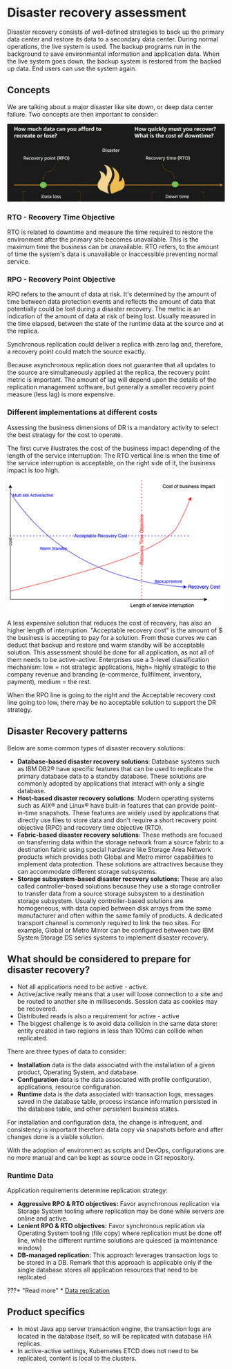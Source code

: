 # Disaster recovery assessment

Disaster recovery consists of well-defined strategies to back up the primary data center and restore its data to a secondary data center. During normal operations, the live system is used. The backup programs run in the background to save environmental information and application data. When the live system goes down, the backup system is restored from the backed up data. End users can use the system again.

## Concepts

We are talking about a major disaster like site down, or deep data center failure. Two concepts are then important to consider:

![](./images/rto-rpo.png)

### RTO - Recovery Time Objective

RTO is related to downtime and measure the time required to restore the environment after the primary site becomes unavailable.
This is the maximum time the business can be unavailable. RTO refers, to the amount of time the system's data is unavailable or inaccessible preventing normal service.

### RPO - Recovery Point Objective

RPO refers to the amount of data at risk. It's determined by the amount of time between data protection events and reflects the amount of data that potentially could be lost during a disaster recovery. The metric is an indication of the amount of data at risk of being lost. Usually measured in the time elapsed, between the state of the runtime data at the source and at the replica.

Synchronous replication could deliver a replica with zero lag and, therefore, a recovery point could match the source exactly. 

Because asynchronous replication does not guarantee that all updates to the source are simultaneously applied at the replica, the recovery point metric is important. The amount of lag will depend upon the details of the replication management software, but generally a smaller recovery point measure (less lag) is more expensive.

### Different implementations at different costs

Assessing the business dimensions of DR is a mandatory activity to select the best strategy for the cost to operate. 

The first curve illustrates the cost of the business impact depending of the length of the service interruption: The RTO vertical line is when the time of the service interruption is acceptable, on the right side of it, the business impact is too high.

![](./diagrams/RTO-cost.drawio.png)

A less expensive solution that reduces the cost of recovery, has also an higher length of interruption. "Acceptable recovery cost" is the amount of $ the business is accepting to pay for a solution. From those curves we can deduct that backup and restore and warm standby will be acceptable solution. This assessment should be done for all application, as not all of them needs to be active-active. Enterprises use a 3-level classification mechanism: low = not strategic applications, high=  highly strategic to the company revenue and branding (e-commerce, fullfilment, inventory, payment), medium = the rest.

When the RPO line is going to the right and the Acceptable recovery cost line going too low, there may be no acceptable solution to support the DR strategy.

## Disaster Recovery patterns

Below are some common types of disaster recovery solutions:

* **Database-based disaster recovery solutions**: Database systems such as IBM DB2® have specific features that can be used to replicate the primary database data to a standby database. These solutions are commonly adopted by applications that interact with only a single database.
* **Host-based disaster recovery solutions**: Modern operating systems such as AIX® and Linux® have built-in features that can provide point-in-time snapshots. These features are widely used by applications that directly use files to store data and don't require a short recovery point objective (RPO) and recovery time objective (RTO).
* **Fabric-based disaster recovery solutions**: These methods are focused on transferring data within the storage network from a source fabric to a destination fabric using special hardware like Storage Area Network products which provides both Global and Metro mirror capabilities to implement data protection. These solutions are attractives because they can accommodate different storage subsystems. 
* **Storage subsystem-based disaster recovery solutions**: These are also called controller-based solutions because they use a storage controller to transfer data from a source storage subsystem to a destination storage subsystem. Usually controller-based solutions are homogeneous, with data copied between disk arrays from the same manufacturer and often within the same family of products. A dedicated transport channel is commonly required to link the two sites. For example, Global or Metro Mirror can be configured between two IBM System Storage DS series systems to implement disaster recovery.

## What should be considered to prepare for disaster recovery?   

* Not all applications need to be active - active.
* Active/active really means that a user will loose connection to a site and be routed to another site in milliseconds. Session data as cookies may be recovered.
* Distributed reads is also a requirement for active - active 
* The biggest challenge is to avoid data collision in the same data store: entity created in two regions in less than 100ms can collide when replicated. 

There are three types of data to consider:

* **Installation** data is the data associated with the installation of a given product, Operating System, and database.
* **Configuration** data is the data associated with profile configuration, applications, resource configuration.
* **Runtime** data is the data associated with transaction logs, messages saved in the database table, 
process instance information persisted in the database table, and other persistent business states.

For installation and configuration data, the change is infrequent, and consistency is important therefore data copy via snapshots before and after changes done is a viable solution.

With the adoption of environment as scripts and DevOps, configurations are no more manual and can be kept as source code in Git repository.

### Runtime Data

Application requirements determine replication strategy:

* **Aggressive RPO & RTO objectives:** Favor asynchronous replication via Storage System tooling where replication may be done while servers are online and active.
* **Lenient RPO & RTO objectives:** Favor synchronous replication via Operating System tooling (file copy) where replication must be done off line, while the different runtime solutions are quiesced (a maintenance window)
* **DB-managed replication:** This approach leverages transaction logs to be stored in a DB. Remark that this approach is applicable only if the single database stores all application resources that need to be replicated

???+ "Read more"
    * [Data replication](../data/data-replication.md)

## Product specifics

* In most Java app server transaction engine, the transaction logs are located in the database itself, so will be replicated with database HA replicas.
* In active-active settings, Kubernetes ETCD does not need to be replicated, content is local to the clusters.
